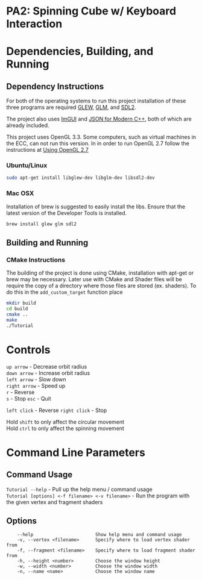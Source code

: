 # PA2: Spinning Cube w/ Keyboard Interaction

# Dependencies, Building, and Running

## Dependency Instructions
For both of the operating systems to run this project installation of these three programs are required [GLEW](http://glew.sourceforge.net/), [GLM](http://glm.g-truc.net/0.9.7/index.html), and [SDL2](https://wiki.libsdl.org/Tutorials).

The project also uses [ImGUI](https://github.com/ocornut/imgui) and [JSON for Modern C++](https://github.com/nlohmann/json), both of which are already included.

This project uses OpenGL 3.3. Some computers, such as virtual machines in the ECC, can not run this version. In in order to run OpenGL 2.7 follow the instructions at [Using OpenGL 2.7](https://github.com/HPC-Vis/computer-graphics/wiki/Using-OpenGL-2.7)

### Ubuntu/Linux
```bash
sudo apt-get install libglew-dev libglm-dev libsdl2-dev
```

### Mac OSX
Installation of brew is suggested to easily install the libs. Ensure that the latest version of the Developer Tools is installed.
```bash
brew install glew glm sdl2
```

## Building and Running

### CMake Instructions
The building of the project is done using CMake, installation with apt-get or brew may be necessary. Later use with CMake and Shader files will be require the copy of a directory where those files are stored (ex. shaders). To do this in the ```add_custom_target``` function place

```bash
mkdir build
cd build
cmake ..
make
./Tutorial
```

# Controls

`up arrow` - Decrease orbit radius  
`down arrow` - Increase orbit radius  
`left arrow` - Slow down  
`right arrow` - Speed up  
`r` - Reverse  
`s` - Stop
`esc` - Quit

`left click` - Reverse
`right click` - Stop

Hold `shift` to only affect the circular movement  
Hold `ctrl` to only affect the spinning movement

# Command Line Parameters

## Command Usage

`Tutorial --help` - Pull up the help menu / command usage  
`Tutorial [options] <-f filename> <-v filename>` - Run the program with the given vertex and fragment shaders

## Options

```
    --help                       Show help menu and command usage
    -v, --vertex <filename>      Specify where to load vertex shader from
    -f, --fragment <filename>    Specify where to load fragment shader from
    -h, --height <number>        Choose the window height
    -w, --width <number>         Choose the window width
    -n, --name <name>            Choose the window name
```